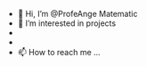- 👋 Hi, I’m @ProfeAnge Matematic
- 👀 I’m interested in projects 
- 
- 
- 📫 How to reach me ...

<!---
ProfeAnge/ProfeAnge is a ✨ special ✨ repository because its `README.md` (this file) appears on your GitHub profile.
You can click the Preview link to take a look at your changes.
--->
